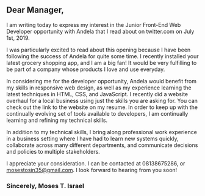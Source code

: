 ## Dear Manager,

I am writing today to express my interest in the Junior Front-End Web Developer opportunity with Andela that I read about on twitter.com on July 1st, 2019.

I was particularly excited to read about this opening because I have been following the success of Andela for quite some time. I recently installed your latest grocery shopping app, and I am a big fan! It would be very fulfilling to be part of a company whose products I love and use everyday.

In considering me for the developer opportunity, Andela would benefit from my skills in responsive web design, as well as my experience learning the latest techniques in HTML, CSS, and JavaScript. I recently did a website overhaul for a local business using just the skills you are asking for. You can check out the link to the website on my resume. In order to keep up with the continually evolving set of tools available to developers, I am continually learning and refining my technical skills.

In addition to my technical skills, I bring along professional work experience in a business setting where I have had to learn new systems quickly, collaborate across many different departments, and communicate decisions and policies to multiple stakeholders.

I appreciate your consideration. I can be contacted at 08138675286, or mosestosin35@gmail.com. I look forward to hearing from you soon!

### Sincerely, Moses T. Israel
	
